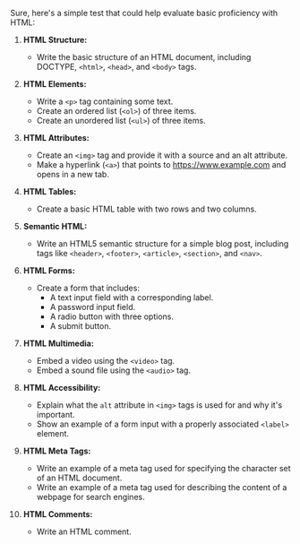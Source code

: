 Sure, here's a simple test that could help evaluate basic proficiency with HTML:

1. **HTML Structure:**
   - Write the basic structure of an HTML document, including DOCTYPE, `<html>`, `<head>`, and `<body>` tags.

2. **HTML Elements:**
   - Write a `<p>` tag containing some text.
   - Create an ordered list (`<ol>`) of three items.
   - Create an unordered list (`<ul>`) of three items.

3. **HTML Attributes:**
   - Create an `<img>` tag and provide it with a source and an alt attribute.
   - Make a hyperlink (`<a>`) that points to https://www.example.com and opens in a new tab.

4. **HTML Tables:**
   - Create a basic HTML table with two rows and two columns.

5. **Semantic HTML:**
   - Write an HTML5 semantic structure for a simple blog post, including tags like `<header>`, `<footer>`, `<article>`, `<section>`, and `<nav>`.

6. **HTML Forms:**
   - Create a form that includes:
     - A text input field with a corresponding label.
     - A password input field.
     - A radio button with three options.
     - A submit button.

7. **HTML Multimedia:**
   - Embed a video using the `<video>` tag.
   - Embed a sound file using the `<audio>` tag.

8. **HTML Accessibility:**
   - Explain what the `alt` attribute in `<img>` tags is used for and why it's important.
   - Show an example of a form input with a properly associated `<label>` element.

9. **HTML Meta Tags:**
   - Write an example of a meta tag used for specifying the character set of an HTML document.
   - Write an example of a meta tag used for describing the content of a webpage for search engines.

10. **HTML Comments:**
    - Write an HTML comment.
